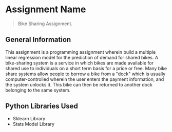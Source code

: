 # Assignment Name
> Bike Sharing Assignment.


## General Information
This assignment is a programming assignment wherein build a multiple linear regression model for the prediction of demand for shared bikes. 
A bike-sharing system is a service in which bikes are made available for shared use to individuals on a short term basis for a price or free. 
Many bike share systems allow people to borrow a bike from a "dock" which is usually computer-controlled wherein the user enters the payment information, and the system unlocks it. This bike can then be returned to another dock belonging to the same system.



## Python Libraries Used
- Sklearn Library
- Stats Model Library

